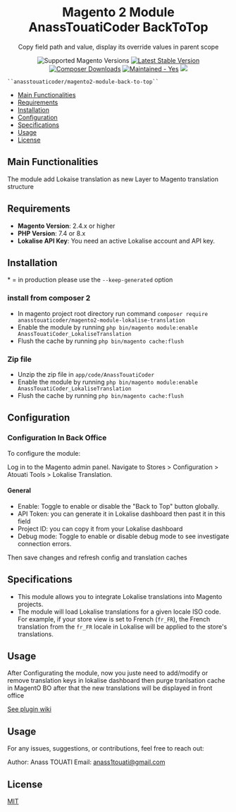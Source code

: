 <h1 style="text-align: center;">Magento 2 Module AnassTouatiCoder BackToTop</h1>
<div style="text-align: center;">
  <p>Copy field path and value, display its override values in parent scope</p>
  <img src="https://img.shields.io/badge/magento-2.4-brightgreen.svg?logo=magento&longCache=true&style=flat-square" alt="Supported Magento Versions" />
  <a href="https://packagist.org/packages/anasstouaticoder/magento2-module-lokalise-translation" target="_blank"><img src="https://img.shields.io/packagist/v/anasstouaticoder/magento2-module-lokalise-translation.svg?style=flat-square" alt="Latest Stable Version" /></a>
  <a href="https://packagist.org/packages/anasstouaticoder/magento2-module-lokalise-translation" target="_blank"><img src="https://poser.pugx.org/anasstouaticoder/magento2-module-lokalise-translation/downloads" alt="Composer Downloads" /></a>
  <a href="https://GitHub.com/Naereen/StrapDown.js/graphs/commit-activity" target="_blank"><img src="https://img.shields.io/badge/maintained%3F-yes-brightgreen.svg?style=flat-square" alt="Maintained - Yes" /></a>
  <a href="https://opensource.org/licenses/MIT" target="_blank"><img src="https://img.shields.io/badge/license-MIT-blue.svg" /></a>
</div>

    ``anasstouaticoder/magento2-module-back-to-top``

 - [Main Functionalities](#user-content-main-functionalities)
 - [Requirements](#user-content-Requirements)
 - [Installation](#user-content-installation)
 - [Configuration](#user-content-configuration)
 - [Specifications](#user-content-specifications)
 - [Usage](#user-content-usage)
 - [License](#user-content-license)


## Main Functionalities
The module add Lokaise translation as new Layer to Magento translation structure

## Requirements

- **Magento Version**: 2.4.x or higher
- **PHP Version**: 7.4 or 8.x
- **Lokalise API Key**: You need an active Lokalise account and API key.
## Installation

\* = in production please use the `--keep-generated` option

### install from composer 2

 - In magento project root directory run command `composer require anasstouaticoder/magento2-module-lokalise-translation`
 - Enable the module by running `php bin/magento module:enable AnassTouatiCoder_LokaliseTranslation`
 - Flush the cache by running `php bin/magento cache:flush`


### Zip file

 - Unzip the zip file in `app/code/AnassTouatiCoder`
 - Enable the module by running `php bin/magento module:enable AnassTouatiCoder_LokaliseTranslation`
 - Flush the cache by running `php bin/magento cache:flush`

## Configuration

### Configuration In Back Office

To configure the module:

Log in to the Magento admin panel.
Navigate to Stores > Configuration > Atouati Tools > Lokalise Translation.
#### General
- Enable: Toggle to enable or disable the "Back to Top" button globally.
- API Token: you can generate it in Lokalise dashboard then past it in this field
- Project ID: you can copy it from your Lokalise dashboard
- Debug mode: Toggle to enable or disable debug mode to see investigate connection errors.

Then save changes and refresh config and translation caches
## Specifications

- This module allows you to integrate Lokalise translations into Magento projects.
- The module will load Lokalise translations for a given locale ISO code. For example, if your store view is set to French (`fr_FR`), the French translation from the `fr_FR` locale in Lokalise will be applied to the store's translations.
## Usage
After Configurating the module, now you juste need to add/modify or remove translation keys in 
lokalise dashboard then purge tranlsation cache in 
MagentO BO
after that the new translations will be displayed in front office

[See plugin wiki](https://github.com/anasstouaticoder/magento2-module-lokalise-translation/wiki/demo)

## Usage
For any issues, suggestions, or contributions, feel free to reach out:

Author: Anass TOUATI
Email: anass1touati@gmail.com

## License

[MIT](https://opensource.org/licenses/MIT)
